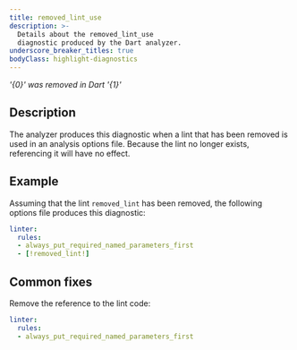 ```yaml
---
title: removed_lint_use
description: >-
  Details about the removed_lint_use
  diagnostic produced by the Dart analyzer.
underscore_breaker_titles: true
bodyClass: highlight-diagnostics
---
```


_'{0}' was removed in Dart '{1}'_

## Description

The analyzer produces this diagnostic when a lint that has been removed is
used in an analysis options file. Because the lint no longer exists,
referencing it will have no effect.

## Example

Assuming that the lint `removed_lint` has been removed, the following
options file produces this diagnostic:

```yaml
linter:
  rules:
  - always_put_required_named_parameters_first
  - [!removed_lint!]
```

## Common fixes

Remove the reference to the lint code:

```yaml
linter:
  rules:
  - always_put_required_named_parameters_first
```
